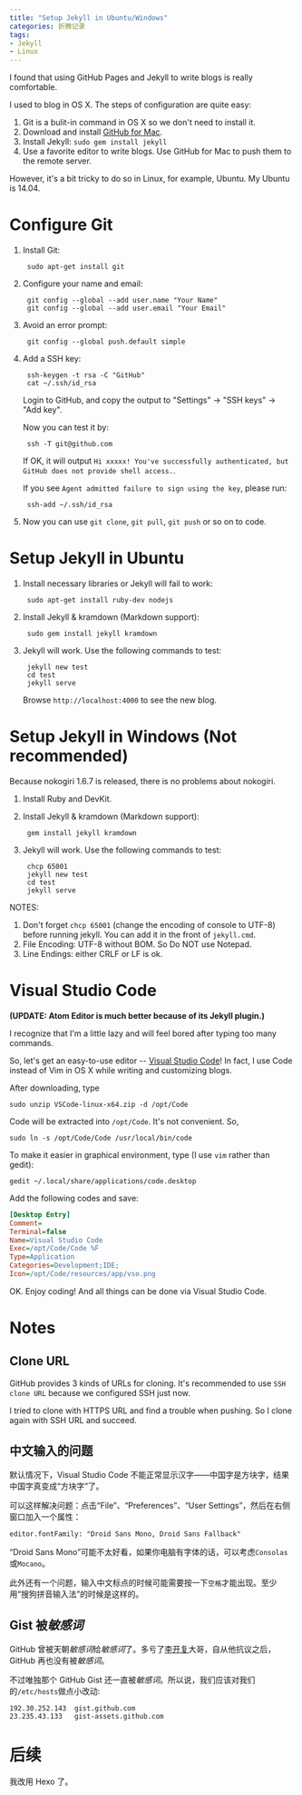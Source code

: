 ```yaml
---
title: "Setup Jekyll in Ubuntu/Windows"
categories: 折腾记录
tags:
- Jekyll
- Linux
---
```

I found that using GitHub Pages and Jekyll to write blogs is really comfortable.

I used to blog in OS X. The steps of configuration are quite easy:

1. Git is a bulit-in command in OS X so we don't need to install it.
2. Download and install [GitHub for Mac](https://mac.github.com).
3. Install Jekyll: `sudo gem install jekyll`
4. Use a favorite editor to write blogs. Use GitHub for Mac to push them to the remote server.

However, it's a bit tricky to do so in Linux, for example, Ubuntu. My Ubuntu is 14.04.

<!--more-->

# Configure Git

1. Install Git:

		sudo apt-get install git

2. Configure your name and email:

		git config --global --add user.name "Your Name"
		git config --global --add user.email "Your Email"

3. Avoid an error prompt:

		git config --global push.default simple

4. Add a SSH key:

		ssh-keygen -t rsa -C "GitHub"
		cat ~/.ssh/id_rsa

	Login to GitHub, and copy the output to "Settings" -> "SSH keys" -> "Add key".

	Now you can test it by:

		ssh -T git@github.com

	If OK, it will output `Hi xxxxx! You've successfully authenticated, but GitHub does not provide shell access.`.

	If you see `Agent admitted failure to sign using the key`, please run:

		ssh-add ~/.ssh/id_rsa

5. Now you can use `git clone`, `git pull`, `git push` or so on to code.

# Setup Jekyll in Ubuntu

1. Install necessary libraries or Jekyll will fail to work:

		sudo apt-get install ruby-dev nodejs

2. Install Jekyll & kramdown (Markdown support):

		sudo gem install jekyll kramdown

3. Jekyll will work. Use the following commands to test:

		jekyll new test
		cd test
		jekyll serve

	Browse `http://localhost:4000` to see the new blog.

# Setup Jekyll in Windows (Not recommended)

Because nokogiri 1.6.7 is released, there is no problems about nokogiri.

1. Install Ruby and DevKit.
2. Install Jekyll & kramdown (Markdown support):

		gem install jekyll kramdown

3. Jekyll will work. Use the following commands to test:

		chcp 65001
		jekyll new test
		cd test
		jekyll serve

NOTES:

1. Don't forget `chcp 65001` (change the encoding of console to UTF-8) before running jekyll. You can add it in the front of `jekyll.cmd`.
2. File Encoding: UTF-8 without BOM. So Do NOT use Notepad.
3. Line Endings: either CRLF or LF is ok.

# Visual Studio Code

**(UPDATE: Atom Editor is much better because of its Jekyll plugin.)**

I recognize that I'm a little lazy and will feel bored after typing too many commands.

So, let's get an easy-to-use editor -- [Visual Studio Code](https://code.visualstudio.com)! In fact, I use Code instead of Vim in OS X while writing and customizing blogs.

After downloading, type

	sudo unzip VSCode-linux-x64.zip -d /opt/Code

Code will be extracted into `/opt/Code`. It's not convenient. So,

	sudo ln -s /opt/Code/Code /usr/local/bin/code

To make it easier in graphical environment, type (I use `vim` rather than gedit):

	gedit ~/.local/share/applications/code.desktop

Add the following codes and save:

```ini
[Desktop Entry]
Comment=
Terminal=false
Name=Visual Studio Code
Exec=/opt/Code/Code %F
Type=Application
Categories=Development;IDE;
Icon=/opt/Code/resources/app/vso.png
```

OK. Enjoy coding! And all things can be done via Visual Studio Code.

# Notes

## Clone URL

GitHub provides 3 kinds of URLs for cloning. It's recommended to use `SSH clone URL` because we configured SSH just now.

I tried to clone with HTTPS URL and find a trouble when pushing. So I clone again with SSH URL and succeed.

## 中文输入的问题

默认情况下，Visual Studio Code 不能正常显示汉字——中国字是方块字，结果中国字真变成“方块字”了。

可以这样解决问题：点击“File”、“Preferences”、“User Settings”，然后在右侧窗口加入一个属性：

	editor.fontFamily: "Droid Sans Mono, Droid Sans Fallback"

“Droid Sans Mono”可能不太好看，如果你电脑有字体的话，可以考虑`Consolas`或`Mocano`。

此外还有一个问题，输入中文标点的时候可能需要按一下`空格`才能出现。至少用“搜狗拼音输入法”的时候是这样的。

## Gist 被*敏感词*

GitHub 曾被天朝*敏感词*给*敏感词*了。多亏了[李开复](http://weibo.com/kaifulee?stat_date=201301&page=4)大哥，自从他抗议之后，GitHub 再也没有被*敏感词*。

不过唯独那个 GitHub Gist 还一直被*敏感词*。所以说，我们应该对我们的`/etc/hosts`做点小改动:

	192.30.252.143	gist.github.com
	23.235.43.133	gist-assets.github.com

# 后续
我改用 Hexo 了。
